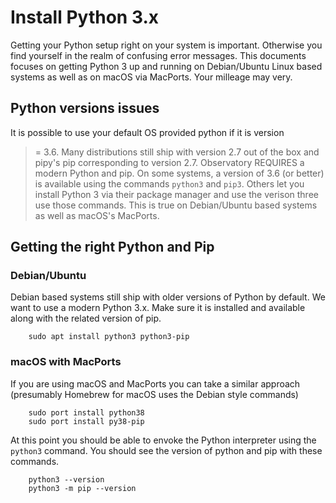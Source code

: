 
# Install Python 3.x

Getting your Python setup right on your system is important.
Otherwise you find yourself in the realm of confusing error messages.
This documents focuses on getting Python 3 up and running on
Debian/Ubuntu Linux based systems as well as on macOS via MacPorts.
Your milleage may very.

## Python versions issues

It is possible to use your default OS provided python if it is version
>= 3.6. Many distributions still ship with version 2.7 out of the box
and pipy's pip corresponding to version 2.7. Observatory REQUIRES 
a modern Python and pip.  On some systems, a version of 3.6 (or
better) is available using the commands `python3` and `pip3`. Others
let you install Python 3 via their package manager and use the verison
three use those commands. This is true on Debian/Ubuntu based systems as
well as macOS's MacPorts.


## Getting the right Python and Pip

### Debian/Ubuntu

Debian based systems still ship with older versions of Python by
default. We want to use a modern Python 3.x. Make sure it is 
installed and available along with the related version of pip.

```
    sudo apt install python3 python3-pip
```

### macOS with MacPorts

If you are using macOS and MacPorts you can take a similar
approach (presumably Homebrew for macOS uses the Debian
style commands)

```
    sudo port install python38
    sudo port install py38-pip
```

At this point you should be able to envoke the Python interpreter
using the `python3` command. You should see the version
of python and pip with these commands.

```
    python3 --version
    python3 -m pip --version
```

